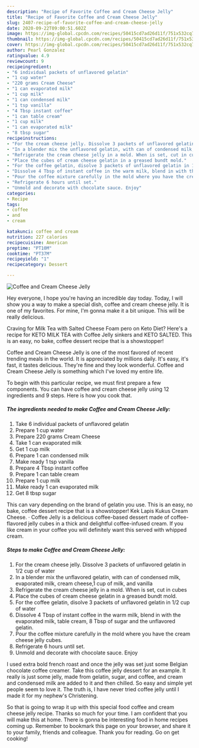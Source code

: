 ```yaml
---
description: "Recipe of Favorite Coffee and Cream Cheese Jelly"
title: "Recipe of Favorite Coffee and Cream Cheese Jelly"
slug: 2407-recipe-of-favorite-coffee-and-cream-cheese-jelly
date: 2020-09-22T09:00:51.602Z
image: https://img-global.cpcdn.com/recipes/50415cd7ad26d11f/751x532cq70/coffee-and-cream-cheese-jelly-recipe-main-photo.jpg
thumbnail: https://img-global.cpcdn.com/recipes/50415cd7ad26d11f/751x532cq70/coffee-and-cream-cheese-jelly-recipe-main-photo.jpg
cover: https://img-global.cpcdn.com/recipes/50415cd7ad26d11f/751x532cq70/coffee-and-cream-cheese-jelly-recipe-main-photo.jpg
author: Pearl Gonzalez
ratingvalue: 4.9
reviewcount: 9
recipeingredient:
- "6 individual packets of unflavored gelatin"
- "1 cup water"
- "220 grams Cream Cheese"
- "1 can evaporated milk"
- "1 cup milk"
- "1 can condensed milk"
- "1 tsp vanilla"
- "4 Tbsp instant coffee"
- "1 can table cream"
- "1 cup milk"
- "1 can evaporated milk"
- "8 tbsp sugar"
recipeinstructions:
- "For the cream cheese jelly. Dissolve 3 packets of unflavored gelatin in 1/2 cup of water"
- "In a blender mix the unflavored gelatin, with can of condensed milk, evaporated milk, cream cheese,1 cup of milk, and vanilla"
- "Refrigerate the cream cheese jelly in a mold. When is set, cut in cubes"
- "Place the cubes of cream cheese gelatin in a greased bundt mold."
- "For the coffee gelatin, disolve 3 packets of unflavored gelatin in 1/2 cup of water"
- "Dissolve 4 Tbsp of instant coffee in the warm milk, blend in with the evaporated milk, table cream, 8 Tbsp of sugar and the unflavored gelatin."
- "Pour the coffee mixture carefully in the mold where you have the cream cheese jelly cubes."
- "Refrigerate 6 hours until set."
- "Unmold and decorate with chocolate sauce. Enjoy"
categories:
- Recipe
tags:
- coffee
- and
- cream

katakunci: coffee and cream 
nutrition: 227 calories
recipecuisine: American
preptime: "PT10M"
cooktime: "PT37M"
recipeyield: "1"
recipecategory: Dessert

---
```



![Coffee and Cream Cheese Jelly](https://img-global.cpcdn.com/recipes/50415cd7ad26d11f/751x532cq70/coffee-and-cream-cheese-jelly-recipe-main-photo.jpg)

Hey everyone, I hope you're having an incredible day today. Today, I will show you a way to make a special dish, coffee and cream cheese jelly. It is one of my favorites. For mine, I'm gonna make it a bit unique. This will be really delicious.

Craving for Milk Tea with Salted Cheese Foam pero on Keto Diet? Here&#39;s a recipe for KETO MILK TEA with Coffee Jelly sinkers and KETO SALTED. This is an easy, no bake, coffee dessert recipe that is a showstopper!

Coffee and Cream Cheese Jelly is one of the most favored of recent trending meals in the world. It is appreciated by millions daily. It's easy, it's fast, it tastes delicious. They're fine and they look wonderful. Coffee and Cream Cheese Jelly is something which I've loved my entire life.


To begin with this particular recipe, we must first prepare a few components. You can have coffee and cream cheese jelly using 12 ingredients and 9 steps. Here is how you cook that.

<!--inarticleads1-->

##### The ingredients needed to make Coffee and Cream Cheese Jelly:

1. Take 6 individual packets of unflavored gelatin
1. Prepare 1 cup water
1. Prepare 220 grams Cream Cheese
1. Take 1 can evaporated milk
1. Get 1 cup milk
1. Prepare 1 can condensed milk
1. Make ready 1 tsp vanilla
1. Prepare 4 Tbsp instant coffee
1. Prepare 1 can table cream
1. Prepare 1 cup milk
1. Make ready 1 can evaporated milk
1. Get 8 tbsp sugar


This can vary depending on the brand of gelatin you use. This is an easy, no bake, coffee dessert recipe that is a showstopper! Kek Lapis Kukus Cream Cheese. · Coffee Jelly is a delicious coffee-based dessert made of coffee-flavored jelly cubes in a thick and delightful coffee-infused cream. If you like cream in your coffee you will definitely want this served with whipped cream. 

<!--inarticleads2-->

##### Steps to make Coffee and Cream Cheese Jelly:

1. For the cream cheese jelly. Dissolve 3 packets of unflavored gelatin in 1/2 cup of water
1. In a blender mix the unflavored gelatin, with can of condensed milk, evaporated milk, cream cheese,1 cup of milk, and vanilla
1. Refrigerate the cream cheese jelly in a mold. When is set, cut in cubes
1. Place the cubes of cream cheese gelatin in a greased bundt mold.
1. For the coffee gelatin, disolve 3 packets of unflavored gelatin in 1/2 cup of water
1. Dissolve 4 Tbsp of instant coffee in the warm milk, blend in with the evaporated milk, table cream, 8 Tbsp of sugar and the unflavored gelatin.
1. Pour the coffee mixture carefully in the mold where you have the cream cheese jelly cubes.
1. Refrigerate 6 hours until set.
1. Unmold and decorate with chocolate sauce. Enjoy


I used extra bold french roast and once the jelly was set just some Belgian chocolate coffee creamer. Take this coffee jelly dessert for an example. It really is just some jelly, made from gelatin, sugar, and coffee, and cream and condensed milk are added to it and then chilled. So easy and simple yet people seem to love it. The truth is, I have never tried coffee jelly until I made it for my nephew&#39;s Christening. 

So that is going to wrap it up with this special food coffee and cream cheese jelly recipe. Thanks so much for your time. I am confident that you will make this at home. There is gonna be interesting food in home recipes coming up. Remember to bookmark this page on your browser, and share it to your family, friends and colleague. Thank you for reading. Go on get cooking!
